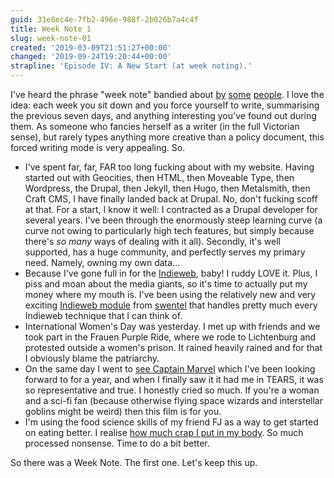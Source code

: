 ```yaml
---
guid: 31e8ec4e-7fb2-496e-988f-2b026b7a4c4f
title: Week Note 1
slug: week-note-01
created: '2019-03-09T21:51:27+00:00'
changed: '2019-09-24T19:20:44+00:00'
strapline: 'Episode IV: A New Start (at week noting).'
---
```


I've heard the phrase "week note" bandied about [by](http://alicebartlett.co.uk/blog/weaknotes-26) [some](https://natbuckley.co.uk/2019/03/09/weeknotes-8-not-all-of-these-have-to-be-good/) [people](https://andy-bell.design/wrote/week-notes-7/). I love the idea: each week you sit down and you force yourself to write, summarising the previous seven days, and anything interesting you've found out during them. As someone who fancies herself as a writer (in the full Victorian sense), but rarely types anything more creative than a policy document, this forced writing mode is very appealing. So.

- I've spent far, far, FAR too long fucking about with my website. Having started out with Geocities, then HTML, then Moveable Type, then Wordpress, the Drupal, then Jekyll, then Hugo, then Metalsmith, then Craft CMS, I have finally landed back at Drupal. No, don't fucking scoff at that. For a start, I know it well: I contracted as a Drupal developer for several years. I've been through the enormously steep learning curve (a curve not owing to particularly high tech features, but simply because there's _so many_ ways of dealing with it all). Secondly, it's well supported, has a huge community, and perfectly serves my primary need. Namely, owning my own data...
- Because I've gone full in for the [Indieweb](http://indieweb.org), baby! I ruddy LOVE it. Plus, I piss and moan about the media giants, so it's time to actually put my money where my mouth is. I've been using the relatively new and very exciting [Indieweb module](https://github.com/swentel/indieweb) from [swentel](https://realize.be) that handles pretty much every Indieweb technique that I can think of.
- International Women's Day was yesterday. I met up with friends and we took part in the Frauen Purple Ride, where we rode to Lichtenburg and protested outside a women's prison. It rained heavily rained and for that I obviously blame the patriarchy. 
- On the same day I went to [see Captain Marvel](/notes/2154) which I've been looking forward to for a year, and when I finally saw it it had me in TEARS, it was so representative and true. I honestly cried so much. If you're a woman and a sci-fi fan (because otherwise flying space wizards and interstellar goblins might be weird) then this film is for you. 
- I'm using the food science skills of my friend FJ as a way to get started on eating better. I realise [how much crap I put in my body](https://www.sciencealert.com/here-s-what-happens-to-your-brain-when-you-give-up-sugar?fbclid=IwAR2ROS-ZVHwb2N46yDNrmnfpHEbh6PPU-b1FEu9qjJJZhFSpV_UkLF2CJEY). So much processed nonsense. Time to do a bit better. 

So there was a Week Note. The first one. Let's keep this up. 
